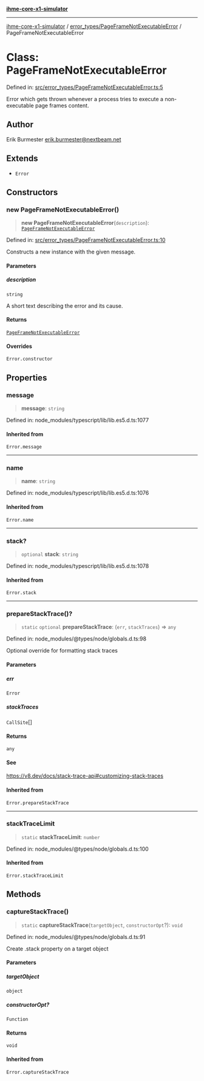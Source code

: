 [**ihme-core-x1-simulator**](../../../README.md)

***

[ihme-core-x1-simulator](../../../modules.md) / [error\_types/PageFrameNotExecutableError](../README.md) / PageFrameNotExecutableError

# Class: PageFrameNotExecutableError

Defined in: [src/error\_types/PageFrameNotExecutableError.ts:5](https://github.com/ProgrammIt/CPU-Simulator/blob/1018f35141b4ad3f48781b12aa9e5f0ba9cc7301/src/error_types/PageFrameNotExecutableError.ts#L5)

Error which gets thrown whenever a process tries to execute a non-executable page frames content.

## Author

Erik Burmester <erik.burmester@nextbeam.net>

## Extends

- `Error`

## Constructors

### new PageFrameNotExecutableError()

> **new PageFrameNotExecutableError**(`description`): [`PageFrameNotExecutableError`](PageFrameNotExecutableError.md)

Defined in: [src/error\_types/PageFrameNotExecutableError.ts:10](https://github.com/ProgrammIt/CPU-Simulator/blob/1018f35141b4ad3f48781b12aa9e5f0ba9cc7301/src/error_types/PageFrameNotExecutableError.ts#L10)

Constructs a new instance with the given message.

#### Parameters

##### description

`string`

A short text describing the error and its cause.

#### Returns

[`PageFrameNotExecutableError`](PageFrameNotExecutableError.md)

#### Overrides

`Error.constructor`

## Properties

### message

> **message**: `string`

Defined in: node\_modules/typescript/lib/lib.es5.d.ts:1077

#### Inherited from

`Error.message`

***

### name

> **name**: `string`

Defined in: node\_modules/typescript/lib/lib.es5.d.ts:1076

#### Inherited from

`Error.name`

***

### stack?

> `optional` **stack**: `string`

Defined in: node\_modules/typescript/lib/lib.es5.d.ts:1078

#### Inherited from

`Error.stack`

***

### prepareStackTrace()?

> `static` `optional` **prepareStackTrace**: (`err`, `stackTraces`) => `any`

Defined in: node\_modules/@types/node/globals.d.ts:98

Optional override for formatting stack traces

#### Parameters

##### err

`Error`

##### stackTraces

`CallSite`[]

#### Returns

`any`

#### See

https://v8.dev/docs/stack-trace-api#customizing-stack-traces

#### Inherited from

`Error.prepareStackTrace`

***

### stackTraceLimit

> `static` **stackTraceLimit**: `number`

Defined in: node\_modules/@types/node/globals.d.ts:100

#### Inherited from

`Error.stackTraceLimit`

## Methods

### captureStackTrace()

> `static` **captureStackTrace**(`targetObject`, `constructorOpt`?): `void`

Defined in: node\_modules/@types/node/globals.d.ts:91

Create .stack property on a target object

#### Parameters

##### targetObject

`object`

##### constructorOpt?

`Function`

#### Returns

`void`

#### Inherited from

`Error.captureStackTrace`
